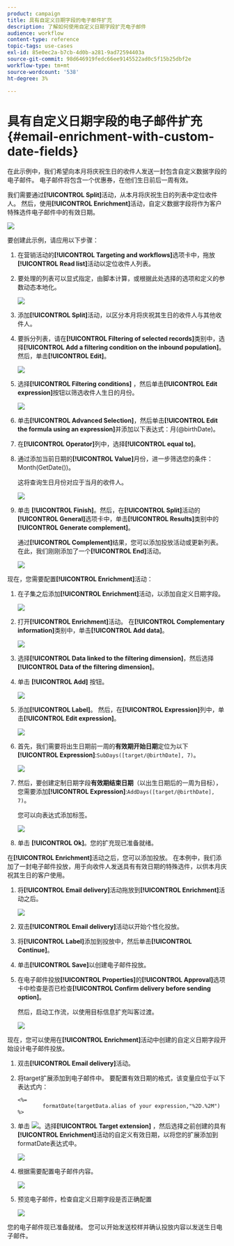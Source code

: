 ```yaml
---
product: campaign
title: 具有自定义日期字段的电子邮件扩充
description: 了解如何使用自定义日期字段扩充电子邮件
audience: workflow
content-type: reference
topic-tags: use-cases
exl-id: 85e0ec2a-b7cb-4d0b-a281-9ad72594403a
source-git-commit: 98d646919fedc66ee9145522ad0c5f15b25dbf2e
workflow-type: tm+mt
source-wordcount: '538'
ht-degree: 3%

---
```


# 具有自定义日期字段的电子邮件扩充{#email-enrichment-with-custom-date-fields}

在此示例中，我们希望向本月将庆祝生日的收件人发送一封包含自定义数据字段的电子邮件。 电子邮件将包含一个优惠券，在他们生日前后一周有效。

我们需要通过&#x200B;**[!UICONTROL Split]**&#x200B;活动，从本月将庆祝生日的列表中定位收件人。 然后，使用&#x200B;**[!UICONTROL Enrichment]**&#x200B;活动，自定义数据字段将作为客户特殊选件电子邮件中的有效日期。

![](assets/uc_enrichment.png)

要创建此示例，请应用以下步骤：

1. 在营销活动的&#x200B;**[!UICONTROL Targeting and workflows]**&#x200B;选项卡中，拖放&#x200B;**[!UICONTROL Read list]**&#x200B;活动以定位收件人列表。
1. 要处理的列表可以显式指定，由脚本计算，或根据此处选择的选项和定义的参数动态本地化。

   ![](assets/uc_enrichment_1.png)

1. 添加&#x200B;**[!UICONTROL Split]**&#x200B;活动，以区分本月将庆祝其生日的收件人与其他收件人。
1. 要拆分列表，请在&#x200B;**[!UICONTROL Filtering of selected records]**&#x200B;类别中，选择&#x200B;**[!UICONTROL Add a filtering condition on the inbound population]**。 然后，单击&#x200B;**[!UICONTROL Edit]**。

   ![](assets/uc_enrichment_2.png)

1. 选择&#x200B;**[!UICONTROL Filtering conditions]** ，然后单击&#x200B;**[!UICONTROL Edit expression]**&#x200B;按钮以筛选收件人生日的月份。

   ![](assets/uc_enrichment_3.png)

1. 单击&#x200B;**[!UICONTROL Advanced Selection]**，然后单击&#x200B;**[!UICONTROL Edit the formula using an expression]**&#x200B;并添加以下表达式：月(@birthDate)。
1. 在&#x200B;**[!UICONTROL Operator]**&#x200B;列中，选择&#x200B;**[!UICONTROL equal to]**。
1. 通过添加当前日期的&#x200B;**[!UICONTROL Value]**&#x200B;月份，进一步筛选您的条件：Month(GetDate())。

   这将查询生日月份对应于当月的收件人。

   ![](assets/uc_enrichment_4.png)

1. 单击 **[!UICONTROL Finish]**。然后，在&#x200B;**[!UICONTROL Split]**&#x200B;活动的&#x200B;**[!UICONTROL General]**&#x200B;选项卡中，单击&#x200B;**[!UICONTROL Results]**&#x200B;类别中的&#x200B;**[!UICONTROL Generate complement]**。

   通过&#x200B;**[!UICONTROL Complement]**&#x200B;结果，您可以添加投放活动或更新列表。 在此，我们刚刚添加了一个&#x200B;**[!UICONTROL End]**&#x200B;活动。

   ![](assets/uc_enrichment_6.png)

现在，您需要配置&#x200B;**[!UICONTROL Enrichment]**&#x200B;活动：

1. 在子集之后添加&#x200B;**[!UICONTROL Enrichment]**&#x200B;活动，以添加自定义日期字段。

   ![](assets/uc_enrichment_7.png)

1. 打开&#x200B;**[!UICONTROL Enrichment]**&#x200B;活动。 在&#x200B;**[!UICONTROL Complementary information]**&#x200B;类别中，单击&#x200B;**[!UICONTROL Add data]**。

   ![](assets/uc_enrichment_8.png)

1. 选择&#x200B;**[!UICONTROL Data linked to the filtering dimension]**，然后选择&#x200B;**[!UICONTROL Data of the filtering dimension]**。
1. 单击 **[!UICONTROL Add]** 按钮。

   ![](assets/uc_enrichment_9.png)

1. 添加&#x200B;**[!UICONTROL Label]**。 然后，在&#x200B;**[!UICONTROL Expression]**&#x200B;列中，单击&#x200B;**[!UICONTROL Edit expression]**。

   ![](assets/uc_enrichment_10.png)

1. 首先，我们需要将出生日期前一周的&#x200B;**有效期开始日期**&#x200B;定位为以下&#x200B;**[!UICONTROL Expression]**:`SubDays([target/@birthDate], 7)`。

   ![](assets/uc_enrichment_11.png)

1. 然后，要创建定制日期字段&#x200B;**有效期结束日期**（以出生日期后的一周为目标），您需要添加&#x200B;**[!UICONTROL Expression]**:`AddDays([target/@birthDate], 7)`。

   您可以向表达式添加标签。

   ![](assets/uc_enrichment_12.png)

1. 单击 **[!UICONTROL Ok]**。您的扩充现已准备就绪。

在&#x200B;**[!UICONTROL Enrichment]**&#x200B;活动之后，您可以添加投放。 在本例中，我们添加了一封电子邮件投放，用于向收件人发送具有有效日期的特殊选件，以供本月庆祝其生日的客户使用。

1. 将&#x200B;**[!UICONTROL Email delivery]**&#x200B;活动拖放到&#x200B;**[!UICONTROL Enrichment]**&#x200B;活动之后。

   ![](assets/uc_enrichment_15.png)

1. 双击&#x200B;**[!UICONTROL Email delivery]**&#x200B;活动以开始个性化投放。
1. 将&#x200B;**[!UICONTROL Label]**&#x200B;添加到投放中，然后单击&#x200B;**[!UICONTROL Continue]**。
1. 单击&#x200B;**[!UICONTROL Save]**&#x200B;以创建电子邮件投放。
1. 在电子邮件投放&#x200B;**[!UICONTROL Properties]**&#x200B;的&#x200B;**[!UICONTROL Approval]**&#x200B;选项卡中检查是否已检查&#x200B;**[!UICONTROL Confirm delivery before sending option]**。

   然后，启动工作流，以使用目标信息扩充叫客过渡。

   ![](assets/uc_enrichment_18.png)

现在，您可以使用在&#x200B;**[!UICONTROL Enrichment]**&#x200B;活动中创建的自定义日期字段开始设计电子邮件投放。

1. 双击&#x200B;**[!UICONTROL Email delivery]**&#x200B;活动。
1. 将target扩展添加到电子邮件中。 要配置有效日期的格式，该变量应位于以下表达式内：

   ```
   <%=
           formatDate(targetData.alias of your expression,"%2D.%2M")  %>
   ```

1. 单击 ![](assets/uc_enrichment_16.png)。选择&#x200B;**[!UICONTROL Target extension]** ，然后选择之前创建的具有&#x200B;**[!UICONTROL Enrichment]**&#x200B;活动的自定义有效日期，以将您的扩展添加到formatDate表达式中。

   ![](assets/uc_enrichment_19.png)

1. 根据需要配置电子邮件内容。

   ![](assets/uc_enrichment_17.png)

1. 预览电子邮件，检查自定义日期字段是否正确配置

   ![](assets/uc_enrichment_20.png)

您的电子邮件现已准备就绪。 您可以开始发送校样并确认投放内容以发送生日电子邮件。
